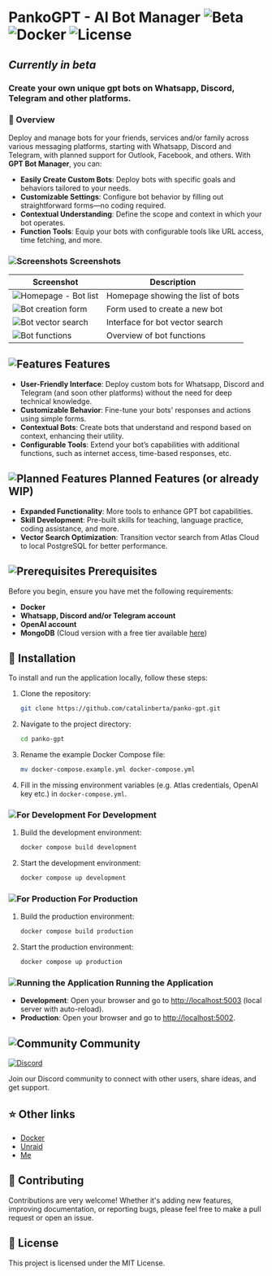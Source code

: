 # PankoGPT - AI Bot Manager ![Beta](https://img.shields.io/badge/status-beta-yellow) ![Docker](https://img.shields.io/badge/Docker-Ready-blue) ![License](https://img.shields.io/badge/license-MIT-green)

## _*Currently in beta*_

### Create your own unique gpt bots on Whatsapp, Discord, Telegram and other platforms.

### 🚀 Overview
Deploy and manage bots for your friends, services and/or family across various messaging platforms, starting with Whatsapp, Discord and Telegram, with planned support for Outlook, Facebook, and others. With **GPT Bot Manager**, you can:

- **Easily Create Custom Bots**: Deploy bots with specific goals and behaviors tailored to your needs.
- **Customizable Settings**: Configure bot behavior by filling out straightforward forms—no coding required.
- **Contextual Understanding**: Define the scope and context in which your bot operates.
- **Function Tools**: Equip your bots with configurable tools like URL access, time fetching, and more.

### ![Screenshots](https://img.shields.io/badge/Screenshots-E74C3C?logo=image&logoColor=white) Screenshots

| Screenshot | Description |
|------------|-------------|
| ![Homepage - Bot list](https://catalinberta.com/files/panko/panko-gpt/screenshots/01-homepage.png) | Homepage showing the list of bots |
| ![Bot creation form](https://catalinberta.com/files/panko/panko-gpt/screenshots/02-create-form.png) | Form used to create a new bot |
| ![Bot vector search](https://catalinberta.com/files/panko/panko-gpt/screenshots/03-create-vector-search.png) | Interface for bot vector search |
| ![Bot functions](https://catalinberta.com/files/panko/panko-gpt/screenshots/05-functions.png) | Overview of bot functions |

## ![Features](https://img.shields.io/badge/Features-8E44AD?logo=features&logoColor=white) Features
- **User-Friendly Interface**: Deploy custom bots for Whatsapp, Discord and Telegram (and soon other platforms) without the need for deep technical knowledge.
- **Customizable Behavior**: Fine-tune your bots' responses and actions using simple forms.
- **Contextual Bots**: Create bots that understand and respond based on context, enhancing their utility.
- **Configurable Tools**: Extend your bot’s capabilities with additional functions, such as internet access, time-based responses, etc.

## ![Planned Features](https://img.shields.io/badge/Planned%20Features-F39C12?logo=rocket&logoColor=white) Planned Features (or already WIP)

- **Expanded Functionality**: More tools to enhance GPT bot capabilities.
- **Skill Development**: Pre-built skills for teaching, language practice, coding assistance, and more.
- **Vector Search Optimization**: Transition vector search from Atlas Cloud to local PostgreSQL for better performance.
  
## ![Prerequisites](https://img.shields.io/badge/Prerequisites-0D6EFD?logo=docker&logoColor=white) Prerequisites

Before you begin, ensure you have met the following requirements:

- **Docker**
- **Whatsapp, Discord and/or Telegram account**
- **OpenAI account**
- **MongoDB** (Cloud version with a free tier available [here](https://www.mongodb.com/cloud/atlas/register))

## 📝 Installation

To install and run the application locally, follow these steps:

1. Clone the repository:
   ```bash
   git clone https://github.com/catalinberta/panko-gpt.git
   ```

2. Navigate to the project directory:
   ```bash
   cd panko-gpt
   ```

3. Rename the example Docker Compose file:
   ```bash
   mv docker-compose.example.yml docker-compose.yml
   ```

4. Fill in the missing environment variables (e.g. Atlas credentials, OpenAI key etc.) in `docker-compose.yml`.

### ![For Development](https://img.shields.io/badge/For%20Development-FF5733?logo=visual-studio-code&logoColor=white) For Development

1. Build the development environment:
   ```bash
   docker compose build development
   ```

2. Start the development environment:
   ```bash
   docker compose up development
   ```

### ![For Production](https://img.shields.io/badge/For%20Production-28A745?logo=heroku&logoColor=white) For Production

1. Build the production environment:
   ```bash
   docker compose build production
   ```

2. Start the production environment:
   ```bash
   docker compose up production
   ```

### ![Running the Application](https://img.shields.io/badge/Running%20the%20Application-3498DB?logo=server&logoColor=white) Running the Application

- **Development**: Open your browser and go to [http://localhost:5003](http://localhost:5003) (local server with auto-reload).
- **Production**: Open your browser and go to [http://localhost:5002](http://localhost:5002).

## ![Community](https://img.shields.io/badge/Community-7289DA?logo=discord&logoColor=white) Community

[![Discord](https://img.shields.io/badge/Discord-Join%20Us-7289DA?logo=discord&logoColor=white)](https://eq6w.short.gy/discord-invite-github)

Join our Discord community to connect with other users, share ideas, and get support.

## ⭐️ Other links
- [Docker](https://hub.docker.com/repository/docker/catalinbertadev/panko-gpt)
- [Unraid](https://unraid.net/community/apps?q=panko-gpt)
- [Me](https://catalinberta.com)

## 🤝 Contributing
Contributions are very welcome! Whether it's adding new features, improving documentation, or reporting bugs, please feel free to make a pull request or open an issue.

## 📃 License
This project is licensed under the MIT License.